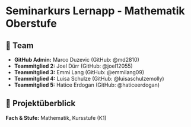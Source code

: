 # Seminarkurs Lernapp - Mathematik Oberstufe

## 👥 Team

- **GitHub Admin:** Marco Duzevic (GitHub: @md2810)
- **Teammitglied 2:** Joel Dürr (GitHub: @joel12055)
- **Teammitglied 3:** Emmi Lang (GitHub: @emmilang09)
- **Teammitglied 4:** Luisa Schulze (GitHub: @luisaschulzemolly)
- **Teammitglied 5:** Hatice Erdogan (GitHub: @haticeerdogan)

## 🎯 Projektüberblick

**Fach & Stufe:** Mathematik, Kursstufe (K1)
